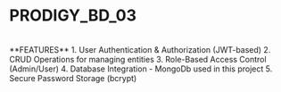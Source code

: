 # PRODIGY_BD_03
<br>
**FEATURES**
1. User Authentication & Authorization (JWT-based)
2. CRUD Operations for managing entities
3. Role-Based Access Control (Admin/User)
4. Database Integration - MongoDb used in this project
5. Secure Password Storage (bcrypt)
